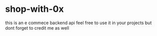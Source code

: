 # shop-with-0x
this is an e commece backend api feel free to use it in your projects but dont forget to credit me as well 
